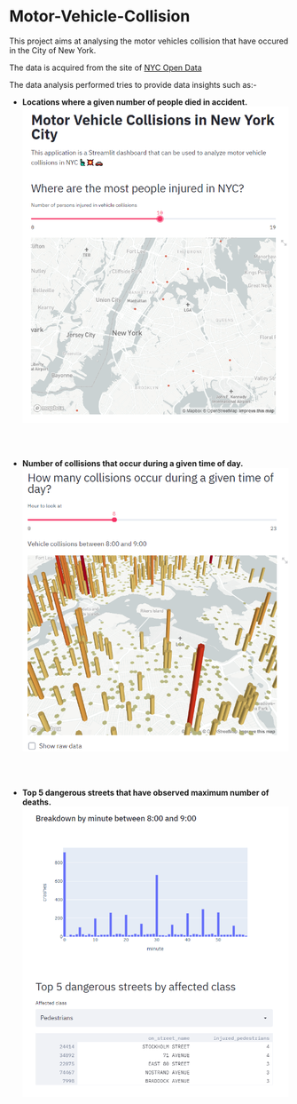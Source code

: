 # Motor-Vehicle-Collision

This project aims at analysing the motor vehicles collision that have occured in the City of New York.

The data is acquired from the site of [NYC Open Data](https://data.cityofnewyork.us/Public-Safety/Motor-Vehicle-Collisions-Crashes/h9gi-nx95)

The data analysis performed tries to provide data insights such as:-
* **Locations where a given number of people died in accident.**
![](https://github.com/SUPREME-CODER/Motor-Vehicle-Collision/blob/master/Screen_Shots/Capture%201.PNG?raw=true)

<br><br>
* **Number of collisions that occur during a given time of day.**
![](https://github.com/SUPREME-CODER/Motor-Vehicle-Collision/blob/master/Screen_Shots/Capture%202.PNG?raw=true)

<br><br>
* **Top 5 dangerous streets that have observed maximum number of deaths.**
![](https://github.com/SUPREME-CODER/Motor-Vehicle-Collision/blob/master/Screen_Shots/Capture%203.PNG?raw=true)
